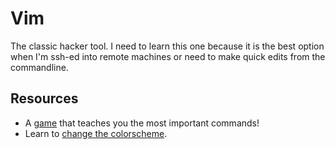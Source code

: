 # Vim
The classic hacker tool. I need to learn this one because it is the best option when I'm ssh-ed into remote machines or need to make quick edits from the commandline.

## Resources
* A [game](https://vim-adventures.com/) that teaches you the most important commands!
* Learn to [change the colorscheme](https://alvinalexander.com/linux/vi-vim-editor-color-scheme-colorscheme).